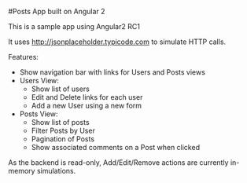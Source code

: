 #Posts App built on Angular 2

This is a sample app using Angular2 RC1

It uses http://jsonplaceholder.typicode.com to simulate HTTP calls.

Features:

  - Show navigation bar with links for Users and Posts views
  - Users View:
    - Show list of users
    - Edit and Delete links for each user
    - Add a new User using a new form
  - Posts View:
  	- Show list of posts
    - Filter Posts by User
    - Pagination of Posts
    - Show associated comments on a Post when clicked

As the backend is read-only, Add/Edit/Remove actions are currently in-memory simulations.
